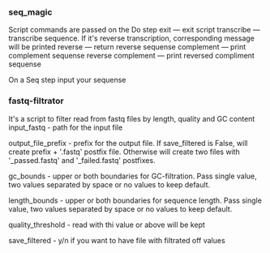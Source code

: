 ### seq_magic
Script commands are passed on the Do step
exit — exit script
transcribe — transcribe sequence. If it's reverse transcription, corresponding message will be printed
reverse — return reverse sequense
complement — print complement sequense
reverse complement — print reversed compliment sequense

On a Seq step input your sequense

### fastq-filtrator
It's a script to filter read from fastq files by length, quality and GC content
input_fastq - path for the input file

output_file_prefix - prefix for the output file. If save_filtered is False, will create prefix + '.fastq' postfix file. Otherwise will create two files with '_passed.fastq' and '_failed.fastq' postfixes.

gc_bounds - upper or both boundaries for GC-filtration. Pass single value, two values separated by space or no values to keep default.

length_bounds - upper or both boundaries for sequence length. Pass single value, two values separated by space or no values to keep default.

quality_threshold - read with thi value or above will be kept

save_filtered - y/n if you want to have file with filtrated off values

